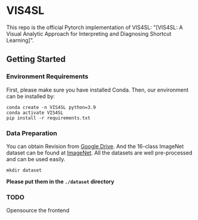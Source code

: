 # VIS4SL

This repo is the official Pytorch implementation of VIS4SL: "[VIS4SL: A Visual Analytic Approach for Interpreting and Diagnosing Shortcut Learning]".


## Getting Started
### Environment Requirements

First, please make sure you have installed Conda. Then, our environment can be installed by:
```
conda create -n VIS4SL python=3.9
conda activate VIS4SL
pip install -r requirements.txt
```

### Data Preparation

You can obtain Revision from [Google Drive](https://github.com/msavva/ReVision). And the 16-class ImageNet dataset can be found at [ImageNet](https://github.com/rgeirhos/generalisation-humans-DNNs). All the datasets are well pre-processed and can be used easily.

```
mkdir dataset
```
**Please put them in the `./dataset` directory**

### TODO
Opensource the frontend
